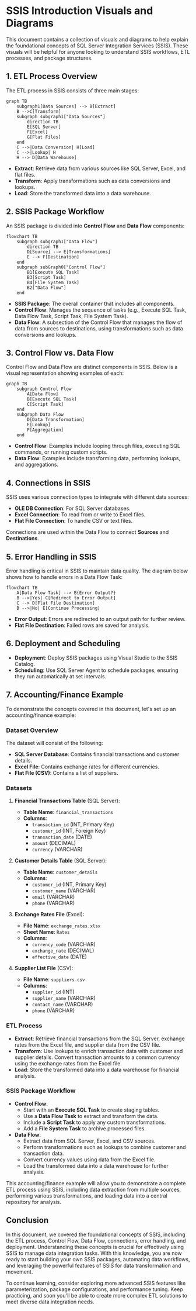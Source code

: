 # SSIS Introduction Visuals and Diagrams

This document contains a collection of visuals and diagrams to help explain the foundational concepts of SQL Server Integration Services (SSIS). These visuals will be helpful for anyone looking to understand SSIS workflows, ETL processes, and package structures.

## 1. ETL Process Overview

The ETL process in SSIS consists of three main stages:

```mermaid
graph TB
    subgraph1[Data Sources] --> B[Extract]
    B -->C[Transform]
    subgraph subgraph1["Data Sources"]
        direction TB
        E[SQL Server]
        F[Excel]
        G[Flat Files]
    end
    C -->|Data Conversion| H[Load]
    C -->|Lookup| H
    H --> D[Data Warehouse]
```

- **Extract**: Retrieve data from various sources like SQL Server, Excel, and flat files.
- **Transform**: Apply transformations such as data conversions and lookups.
- **Load**: Store the transformed data into a data warehouse.

## 2. SSIS Package Workflow

An SSIS package is divided into **Control Flow** and **Data Flow** components:

```mermaid
flowchart TB
    subgraph subgraph1["Data Flow"]
        direction TB
        D[Source] --> E[Transformations]
        E --> F[Destination]
    end
    subgraph subGraph0["Control Flow"]
        B1[Execute SQL Task]        
        B3[Script Task]
        B4[File System Task]
        B2["Data Flow"]
    end
```

- **SSIS Package**: The overall container that includes all components.
- **Control Flow**: Manages the sequence of tasks (e.g., Execute SQL Task, Data Flow Task, Script Task, File System Task).
- **Data Flow**: A subsection of the Control Flow that manages the flow of data from sources to destinations, using transformations such as data conversions and lookups.

## 3. Control Flow vs. Data Flow

Control Flow and Data Flow are distinct components in SSIS. Below is a visual representation showing examples of each:

```mermaid
graph TB
    subgraph Control Flow
        A[Data Flow]
        B[Execute SQL Task]
        C[Script Task]
    end
    subgraph Data Flow
        D[Data Transformation]
        E[Lookup]
        F[Aggregation]
    end
```

- **Control Flow**: Examples include looping through files, executing SQL commands, or running custom scripts.
- **Data Flow**: Examples include transforming data, performing lookups, and aggregations.

## 4. Connections in SSIS

SSIS uses various connection types to integrate with different data sources:

- **OLE DB Connection**: For SQL Server databases.
- **Excel Connection**: To read from or write to Excel files.
- **Flat File Connection**: To handle CSV or text files.

Connections are used within the Data Flow to connect **Sources** and **Destinations**.

## 5. Error Handling in SSIS

Error handling is critical in SSIS to maintain data quality. The diagram below shows how to handle errors in a Data Flow Task:

```mermaid
flowchart TB
    A[Data Flow Task] --> B{Error Output?}
    B -->|Yes| C[Redirect to Error Output]
    C --> D[Flat File Destination]
    B -->|No| E[Continue Processing]
```

- **Error Output**: Errors are redirected to an output path for further review.
- **Flat File Destination**: Failed rows are saved for analysis.

## 6. Deployment and Scheduling

- **Deployment**: Deploy SSIS packages using Visual Studio to the SSIS Catalog.
- **Scheduling**: Use SQL Server Agent to schedule packages, ensuring they run automatically at set intervals.

## 7. Accounting/Finance Example

To demonstrate the concepts covered in this document, let's set up an accounting/finance example:

### Dataset Overview
The dataset will consist of the following:
- **SQL Server Database**: Contains financial transactions and customer details.
- **Excel File**: Contains exchange rates for different currencies.
- **Flat File (CSV)**: Contains a list of suppliers.

### Datasets
1. **Financial Transactions Table** (SQL Server):
   - **Table Name**: `financial_transactions`
   - **Columns**:
     - `transaction_id` (INT, Primary Key)
     - `customer_id` (INT, Foreign Key)
     - `transaction_date` (DATE)
     - `amount` (DECIMAL)
     - `currency` (VARCHAR)

2. **Customer Details Table** (SQL Server):
   - **Table Name**: `customer_details`
   - **Columns**:
     - `customer_id` (INT, Primary Key)
     - `customer_name` (VARCHAR)
     - `email` (VARCHAR)
     - `phone` (VARCHAR)

3. **Exchange Rates File** (Excel):
   - **File Name**: `exchange_rates.xlsx`
   - **Sheet Name**: `Rates`
   - **Columns**:
     - `currency_code` (VARCHAR)
     - `exchange_rate` (DECIMAL)
     - `effective_date` (DATE)

4. **Supplier List File** (CSV):
   - **File Name**: `suppliers.csv`
   - **Columns**:
     - `supplier_id` (INT)
     - `supplier_name` (VARCHAR)
     - `contact_name` (VARCHAR)
     - `phone` (VARCHAR)

### ETL Process
- **Extract**: Retrieve financial transactions from the SQL Server, exchange rates from the Excel file, and supplier data from the CSV file.
- **Transform**: Use lookups to enrich transaction data with customer and supplier details. Convert transaction amounts to a common currency using the exchange rates from the Excel file.
- **Load**: Store the transformed data into a data warehouse for financial analysis.

### SSIS Package Workflow
- **Control Flow**: 
  - Start with an **Execute SQL Task** to create staging tables.
  - Use a **Data Flow Task** to extract and transform the data.
  - Include a **Script Task** to apply any custom transformations.
  - Add a **File System Task** to archive processed files.
- **Data Flow**:
  - Extract data from SQL Server, Excel, and CSV sources.
  - Perform transformations such as lookups to combine customer and transaction data.
  - Convert currency values using data from the Excel file.
  - Load the transformed data into a data warehouse for further analysis.

This accounting/finance example will allow you to demonstrate a complete ETL process using SSIS, including data extraction from multiple sources, performing various transformations, and loading data into a central repository for analysis.

## Conclusion

In this document, we covered the foundational concepts of SSIS, including the ETL process, Control Flow, Data Flow, connections, error handling, and deployment. Understanding these concepts is crucial for effectively using SSIS to manage data integration tasks. With this knowledge, you are now ready to start building your own SSIS packages, automating data workflows, and leveraging the powerful features of SSIS for data transformation and movement.

To continue learning, consider exploring more advanced SSIS features like parameterization, package configurations, and performance tuning. Keep practicing, and soon you'll be able to create more complex ETL solutions to meet diverse data integration needs.